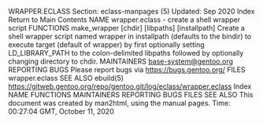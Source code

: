 WRAPPER.ECLASS
Section: eclass-manpages (5)
Updated: Sep 2020
Index Return to Main Contents
NAME
wrapper.eclass - create a shell wrapper script
FUNCTIONS
make_wrapper <wrapper> <target> [chdir] [libpaths] [installpath]
Create a shell wrapper script named wrapper in installpath (defaults to the bindir) to execute target (default of wrapper) by first optionally setting LD_LIBRARY_PATH to the colon-delimited libpaths followed by optionally changing directory to chdir.
MAINTAINERS
base-system@gentoo.org
REPORTING BUGS
Please report bugs via https://bugs.gentoo.org/
FILES
wrapper.eclass
SEE ALSO
ebuild(5)
https://gitweb.gentoo.org/repo/gentoo.git/log/eclass/wrapper.eclass
Index
NAME
FUNCTIONS
MAINTAINERS
REPORTING BUGS
FILES
SEE ALSO
This document was created by man2html, using the manual pages.
Time: 00:27:04 GMT, October 11, 2020
